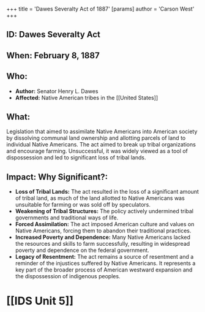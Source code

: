 +++
 title = 'Dawes Severalty Act of 1887'
[params]
	author = 'Carson West'
+++
## ID: Dawes Severalty Act

## When: February 8, 1887

## Who:
* **Author:** Senator Henry L. Dawes
* **Affected:** Native American tribes in the [[United States]]

## What:
Legislation that aimed to assimilate Native Americans into American society by dissolving communal land ownership and allotting parcels of land to individual Native Americans.  The act aimed to break up tribal organizations and encourage farming.  Unsuccessful, it was widely viewed as a tool of dispossession and led to significant loss of tribal lands.

## Impact: Why Significant?:
* **Loss of Tribal Lands:** The act resulted in the loss of a significant amount of tribal land, as much of the land allotted to Native Americans was unsuitable for farming or was sold off by speculators.
* **Weakening of Tribal Structures:** The policy actively undermined tribal governments and traditional ways of life.
* **Forced Assimilation:**  The act imposed American culture and values on Native Americans, forcing them to abandon their traditional practices.
* **Increased Poverty and Dependence:** Many Native Americans lacked the resources and skills to farm successfully, resulting in widespread poverty and dependence on the federal government.
* **Legacy of Resentment:** The act remains a source of resentment and a reminder of the injustices suffered by Native Americans.  It represents a key part of the broader process of American westward expansion and the dispossession of indigenous peoples.

# [[IDS Unit 5]]